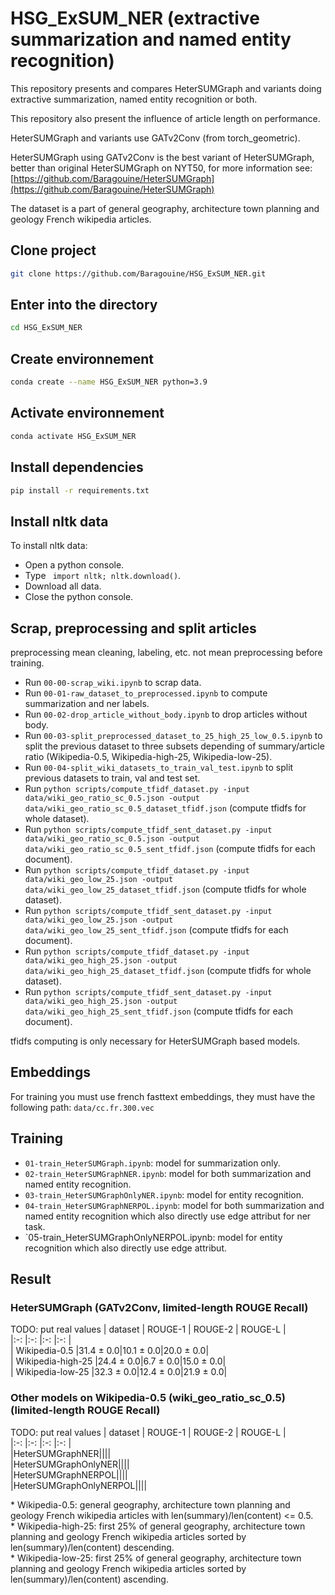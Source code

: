 # HSG_ExSUM_NER (extractive summarization and named entity recognition)
This repository presents and compares HeterSUMGraph and variants doing extractive summarization, named entity recognition or both.  
  
This repository also present the influence of article length on performance.  
  
HeterSUMGraph and variants use GATv2Conv (from torch_geometric).  

HeterSUMGraph using GATv2Conv is the best variant of HeterSUMGraph, better than original HeterSUMGraph on NYT50, for more information
see: [https://github.com/Baragouine/HeterSUMGraph](https://github.com/Baragouine/HeterSUMGraph)

The dataset is a part of general geography, architecture town planning and geology French wikipedia articles.

## Clone project
```bash
git clone https://github.com/Baragouine/HSG_ExSUM_NER.git
```

## Enter into the directory
```bash
cd HSG_ExSUM_NER
```

## Create environnement
```bash
conda create --name HSG_ExSUM_NER python=3.9
```

## Activate environnement
```bash
conda activate HSG_ExSUM_NER
```

## Install dependencies
```bash
pip install -r requirements.txt
```

## Install nltk data
To install nltk data:
  - Open a python console.
  - Type ``` import nltk; nltk.download()```.
  - Download all data.
  - Close the python console.

## Scrap, preprocessing and split articles
preprocessing mean cleaning, labeling, etc. not mean preprocessing before training.
  - Run `00-00-scrap_wiki.ipynb` to scrap data.
  - Run `00-01-raw_dataset_to_preprocessed.ipynb` to compute summarization and ner labels.
  - Run `00-02-drop_article_without_body.ipynb` to drop articles without body.
  - Run `00-03-split_preprocessed_dataset_to_25_high_25_low_0.5.ipynb` to split the previous dataset to three subsets depending of summary/article ratio (Wikipedia-0.5, Wikipedia-high-25, Wikipedia-low-25).
  - Run `00-04-split_wiki_datasets_to_train_val_test.ipynb` to split previous datasets to train, val and test set.
  - Run ```python scripts/compute_tfidf_dataset.py -input data/wiki_geo_ratio_sc_0.5.json -output data/wiki_geo_ratio_sc_0.5_dataset_tfidf.json``` (compute tfidfs for whole dataset).
  - Run ```python scripts/compute_tfidf_sent_dataset.py -input data/wiki_geo_ratio_sc_0.5.json -output data/wiki_geo_ratio_sc_0.5_sent_tfidf.json``` (compute tfidfs for each document).
  - Run ```python scripts/compute_tfidf_dataset.py -input data/wiki_geo_low_25.json -output data/wiki_geo_low_25_dataset_tfidf.json``` (compute tfidfs for whole dataset).
  - Run ```python scripts/compute_tfidf_sent_dataset.py -input data/wiki_geo_low_25.json -output data/wiki_geo_low_25_sent_tfidf.json``` (compute tfidfs for each document).
  - Run ```python scripts/compute_tfidf_dataset.py -input data/wiki_geo_high_25.json -output data/wiki_geo_high_25_dataset_tfidf.json``` (compute tfidfs for whole dataset).
  - Run ```python scripts/compute_tfidf_sent_dataset.py -input data/wiki_geo_high_25.json -output data/wiki_geo_high_25_sent_tfidf.json``` (compute tfidfs for each document).

tfidfs computing is only necessary for HeterSUMGraph based models.

## Embeddings
For training you must use french fasttext embeddings, they must have the following path: `data/cc.fr.300.vec`

## Training
  - `01-train_HeterSUMGraph.ipynb`: model for summarization only.
  - `02-train_HeterSUMGraphNER.ipynb`: model for both summarization and named entity recognition.
  - `03-train_HeterSUMGraphOnlyNER.ipynb`: model for entity recognition.
  - `04-train_HeterSUMGraphNERPOL.ipynb`: model for both summarization and named entity recognition which also directly use edge attribut for ner task.
  - `05-train_HeterSUMGraphOnlyNERPOL.ipynb: model for entity recognition which also directly use edge attribut.

## Result

### HeterSUMGraph (GATv2Conv, limited-length ROUGE Recall)
TODO: put real values
| dataset | ROUGE-1 | ROUGE-2 | ROUGE-L |  
|:-:      |:-:      |:-:      |:-:      |  
| Wikipedia-0.5 |31.4 &plusmn; 0.0|10.1 &plusmn; 0.0|20.0 &plusmn; 0.0|  
| Wikipedia-high-25 |24.4 &plusmn; 0.0|6.7 &plusmn; 0.0|15.0 &plusmn; 0.0|  
| Wikipedia-low-25 |32.3 &plusmn; 0.0|12.4 &plusmn; 0.0|21.9 &plusmn; 0.0|  

### Other models on Wikipedia-0.5 (wiki_geo_ratio_sc_0.5) (limited-length ROUGE Recall)
TODO: put real values
| dataset | ROUGE-1 | ROUGE-2 | ROUGE-L |  
|:-:      |:-:      |:-:      |:-:      |  
|HeterSUMGraphNER||||  
|HeterSUMGraphOnlyNER||||  
|HeterSUMGraphNERPOL||||  
|HeterSUMGraphOnlyNERPOL||||  

&ast; Wikipedia-0.5: general geography, architecture town planning and geology French wikipedia articles with len(summary)/len(content) <= 0.5.  
&ast; Wikipedia-high-25: first 25% of general geography, architecture town planning and geology French wikipedia articles sorted by len(summary)/len(content) descending.  
&ast; Wikipedia-low-25: first 25% of general geography, architecture town planning and geology French wikipedia articles sorted by len(summary)/len(content) ascending.  
